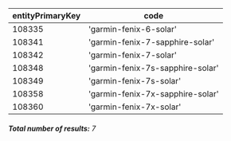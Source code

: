 | entityPrimaryKey | code                             |
| ---------------- | -------------------------------- |
| 108335           | 'garmin-fenix-6-solar'           |
| 108341           | 'garmin-fenix-7-sapphire-solar'  |
| 108342           | 'garmin-fenix-7-solar'           |
| 108348           | 'garmin-fenix-7s-sapphire-solar' |
| 108349           | 'garmin-fenix-7s-solar'          |
| 108358           | 'garmin-fenix-7x-sapphire-solar' |
| 108360           | 'garmin-fenix-7x-solar'          |

###### **Total number of results:** 7